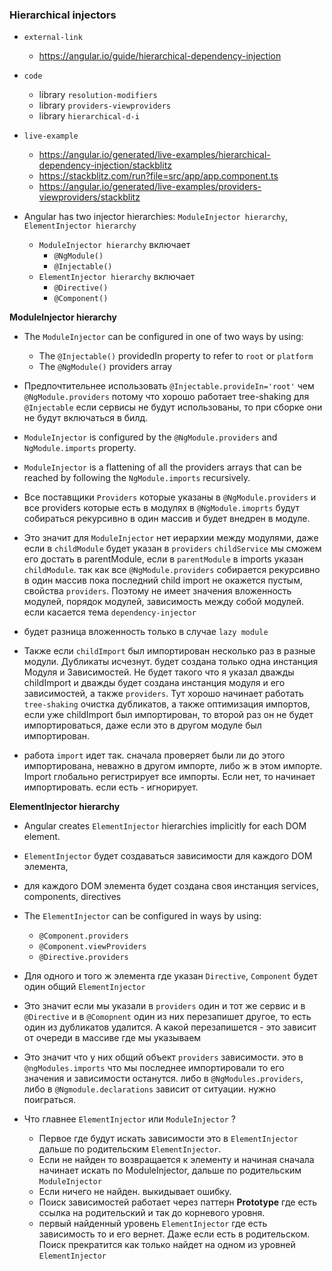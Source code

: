 ### Hierarchical injectors

- `external-link`
    - https://angular.io/guide/hierarchical-dependency-injection
- `code`
    - library `resolution-modifiers`
    - library `providers-viewproviders`
    - library `hierarchical-d-i`
- `live-example`
    - https://angular.io/generated/live-examples/hierarchical-dependency-injection/stackblitz
    - https://stackblitz.com/run?file=src/app/app.component.ts
    - https://angular.io/generated/live-examples/providers-viewproviders/stackblitz

- Angular has two injector hierarchies: `ModuleInjector hierarchy`, `ElementInjector hierarchy`
    - `ModuleInjector hierarchy`  включает
        - `@NgModule()`
        - `@Injectable()`
    - `ElementInjector hierarchy` включает
        - `@Directive()`
        - `@Component()`

**ModuleInjector hierarchy**

- The `ModuleInjector` can be configured in one of two ways by using:
    - The `@Injectable()` providedIn property to refer to `root` or `platform`
    - The `@NgModule()` providers array
- Предпочтительнее использовать `@Injectable.provideIn='root'` чем `@NgModule.providers` потому что хорошо работает
  tree-shaking для `@Injectable` если сервисы не будут использованы, то при сборке они не будут включаться в билд.

- `ModuleInjector` is configured by the `@NgModule.providers` and `NgModule.imports` property.
- `ModuleInjector` is a flattening of all the providers arrays that can be reached by following the `NgModule.imports`
  recursively.
- Все поставщики `Providers` которые указаны в `@NgModule.providers` и все providers которые есть в модулях
  в `@NgModule.imoprts` будут собираться рекурсивно в один массив и будет внедрен в модуле.
- Это значит для `ModuleInjector` нет иерархии между модулями, даже если в `childModule` будет указан
  в `providers` `childService` мы сможем его достать в parentModule, если в `parentModule` в imports
  указан `childModule`. так как все `@NgModule.providers` собирается рекурсивно в один массив пока последний child
  import не окажется пустым, свойства `providers`. Поэтому не имеет значения вложенность модулей, порядок модулей,
  зависимость между собой модулей. если касается тема `dependency-injector`
- будет разница вложенность только в случае `lazy module`
- Также если `childImport` был импортирован несколько раз в разные модули. Дубликаты исчезнут. будет создана только одна
  инстанция Модуля и Зависимостей. Не будет такого что я указал дважды childImport и дважды будет создана инстанция
  модуля и его зависимостей, а также `providers`. Тут хорошо начинает работать `tree-shaking` очистка дубликатов, а
  также оптимизация импортов, если уже childImport был импортирован, то второй раз он не будет импортироваться, даже
  если это в другом модуле был импортирован.
- работа `import` идет так. сначала проверяет были ли до этого импортирована, неважно в другом импорте, либо ж в этом
  импорте. Import глобально регистрирует все импорты. Если нет, то начинает импортировать. если есть - игнорирует.

**ElementInjector hierarchy**

- Angular creates `ElementInjector` hierarchies implicitly for each DOM element.
- `ElementInjector` будет создаваться зависимости для каждого DOM элемента,
- для каждого DOM элемента будет создана своя инстанция services, components, directives

- The `ElementInjector` can be configured in ways by using:
    - `@Component.providers`
    - `@Component.viewProviders`
    - `@Directive.providers`

- Для одного и того ж элемента где указан `Directive`, `Component` будет один общий `ElementInjector`
- Это значит если мы указали в `providers` один и тот же сервис и в `@Directive` и в `@Comopnent` один из них
  перезапишет другое, то есть один из дубликатов удалится. А какой перезапишется - это зависит от очереди в массиве где
  мы указываем
- Это значит что у них общий объект `providers`
  зависимости. это в `@ngModules.imports` что мы последнее импортировали то его значения и зависимости останутся. либо в
  `@NgModules.providers`, либо в `@Ngmodule.declarations` зависит от ситуации. нужно поиграться.


- Что главнее `ElementInjector` или `ModuleInjector` ?
    - Первое где будут искать зависимости это в `ElementInjector` дальше по родительским `ElementInjector`.
    - Если не найден то возвращается к элементу и начиная сначала начинает искать по ModuleInjector, дальше по
      родительским `ModuleInjector`
    - Если ничего не найден. выкидывает ошибку.
    - Поиск зависимостей работает через паттерн **Prototype** где есть ссылка на родительский и так до корневого уровня.
    - первый найденный уровень `ElementInjector` где есть зависимость то и его вернет. Даже если есть в родительском.
      Поиск прекратится как только найдет на одном из уровней `ElementInjector`

